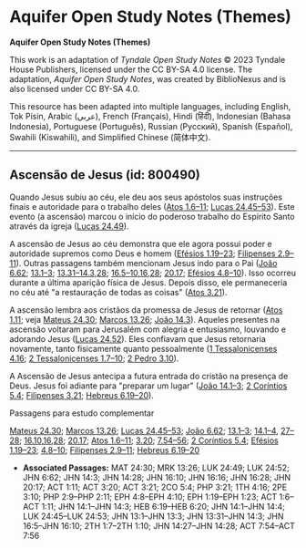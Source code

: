 # Aquifer Open Study Notes (Themes)

**Aquifer Open Study Notes (Themes)**

This work is an adaptation of *Tyndale Open Study Notes* © 2023 Tyndale House Publishers, licensed under the CC BY\-SA 4\.0 license. The adaptation, *Aquifer Open Study Notes*, was created by BiblioNexus and is also licensed under CC BY\-SA 4\.0\.

This resource has been adapted into multiple languages, including English, Tok Pisin, Arabic (عربي), French (Français), Hindi (हिंदी), Indonesian (Bahasa Indonesia), Portuguese (Português), Russian (Русский), Spanish (Español), Swahili (Kiswahili), and Simplified Chinese (简体中文).



--------------------------------

## Ascensão de Jesus (id: 800490)

Quando Jesus subiu ao céu, ele deu aos seus apóstolos suas instruções finais e autoridade para o trabalho deles ([Atos 1\.6–11](https://ref.ly/Acts1:6-Acts1:11); [Lucas 24\.45–53](https://ref.ly/Luke24:45-Luke24:53)). Este evento (a ascensão) marcou o início do poderoso trabalho do Espírito Santo através da igreja ([Lucas 24\.49](https://ref.ly/Luke24:49)).

A ascensão de Jesus ao céu demonstra que ele agora possui poder e autoridade supremos como Deus e homem ([Efésios 1\.19–23](https://ref.ly/Eph1:19-Eph1:23); [Filipenses 2\.9–11](https://ref.ly/Phil2:9-Phil2:11)). Outras passagens também mencionam Jesus indo para o Pai ([João 6\.62](https://ref.ly/John6:62); [13\.1–3](https://ref.ly/John13:1-John13:3); [13\.31–14\.3](https://ref.ly/John13:31-John14:3),[28](https://ref.ly/John14:28); [16\.5–10](https://ref.ly/John16:5-John16:10),[16](https://ref.ly/John16:16),[28](https://ref.ly/John16:28); [20\.17](https://ref.ly/John20:17); [Efésios 4\.8–10](https://ref.ly/Eph4:8-Eph4:10)). Isso ocorreu durante a última aparição física de Jesus. Depois disso, ele permaneceria no céu até "a restauração de todas as coisas" ([Atos 3\.21](https://ref.ly/Acts3:21)).

A ascensão lembra aos cristãos da promessa de Jesus de retornar ([Atos 1\.11](https://ref.ly/Acts1:11); veja [Mateus 24\.30](https://ref.ly/Matt24:30); [Marcos 13\.26](https://ref.ly/Mark13:26); [João 14\.3](https://ref.ly/John14:3)). Aqueles presentes na ascensão voltaram para Jerusalém com alegria e entusiasmo, louvando e adorando Jesus ([Lucas 24\.52](https://ref.ly/Luke24:52)). Eles confiavam que Jesus retornaria novamente, tanto fisicamente quanto pessoalmente ([1 Tessalonicenses 4\.16](https://ref.ly/1Thess4:16); [2 Tessalonicenses 1\.7–10](https://ref.ly/2Thess1:7-2Thess1:10); [2 Pedro 3\.10](https://ref.ly/2Pet3:10)).

A Ascensão de Jesus antecipa a futura entrada do cristão na presença de Deus. Jesus foi adiante para "preparar um lugar" ([João 14\.1–3](https://ref.ly/John14:1-John14:3); [2 Coríntios 5\.4](https://ref.ly/2Cor5:4); [Filipenses 3\.21](https://ref.ly/Phil3:21); [Hebreus 6\.19–20](https://ref.ly/Heb6:19-Heb6:20)).

Passagens para estudo complementar

[Mateus 24\.30](https://ref.ly/Matt24:30); [Marcos 13\.26](https://ref.ly/Mark13:26); [Lucas 24\.45–53](https://ref.ly/Luke24:45-Luke24:53); [João 6\.62](https://ref.ly/John6:62); [13\.1–3](https://ref.ly/John13:1-John13:3); [14\.1–4](https://ref.ly/John14:1-John14:4), [27–28](https://ref.ly/John14:27-John14:28); [16\.10](https://ref.ly/John16:10),[16](https://ref.ly/John16:16),[28](https://ref.ly/John16:28); [20\.17](https://ref.ly/John20:17); [Atos 1\.6–11](https://ref.ly/Acts1:6-Acts1:11); [3\.20](https://ref.ly/Acts3:20); [7\.54–56](https://ref.ly/Acts7:54-Acts7:56); [2 Coríntios 5\.4](https://ref.ly/2Cor5:4); [Efésios 1\.19–23](https://ref.ly/Eph1:19-Eph1:23); [4\.8–10](https://ref.ly/Eph4:8-Eph4:10); [Filipenses 2\.9–11](https://ref.ly/Phil2:9-Phil2:11); [Hebreus 6\.19–20](https://ref.ly/Heb6:19-Heb6:20)

* **Associated Passages:** MAT 24:30; MRK 13:26; LUK 24:49; LUK 24:52; JHN 6:62; JHN 14:3; JHN 14:28; JHN 16:10; JHN 16:16; JHN 16:28; JHN 20:17; ACT 1:11; ACT 3:20; ACT 3:21; 2CO 5:4; PHP 3:21; 1TH 4:16; 2PE 3:10; PHP 2:9–PHP 2:11; EPH 4:8–EPH 4:10; EPH 1:19–EPH 1:23; ACT 1:6–ACT 1:11; JHN 14:1–JHN 14:3; HEB 6:19–HEB 6:20; JHN 14:1–JHN 14:4; LUK 24:45–LUK 24:53; JHN 13:1–JHN 13:3; JHN 13:31–JHN 14:3; JHN 16:5–JHN 16:10; 2TH 1:7–2TH 1:10; JHN 14:27–JHN 14:28; ACT 7:54–ACT 7:56

